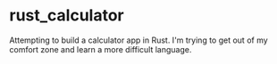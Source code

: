 # rust_calculator

Attempting to build a calculator app in Rust. I'm trying to get out of my comfort zone and learn a more difficult language. 
